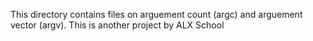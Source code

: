This directory contains files on arguement count (argc) and arguement vector (argv). 
This is another project by ALX School
